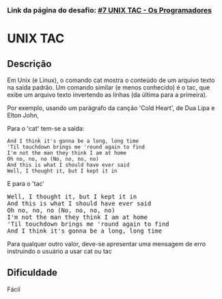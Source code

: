 <h3>Link da página do desafio: <a href="https://osprogramadores.com/desafios/d07/" target="_blank">#7 UNIX TAC - Os Programadores</a></h3>

<div>
<h1 id="frações-simples">UNIX TAC</h1>
<h2 id="descrição">Descrição</h2>
Em Unix (e Linux), o comando cat mostra o conteúdo de um arquivo texto na saída padrão. Um comando similar (e menos conhecido) é o tac, que exibe um arquivo texto invertendo as linhas (da última para a primeira).</p>
<p>Por exemplo, usando um parágrafo da canção 'Cold Heart', de Dua Lipa e Elton John,</p>
<p>Para o 'cat' tem-se a saída:</>
<pre><code>And I think it's gonna be a long, long time
'Til touchdown brings me 'round again to find
I'm not the man they think I am at home
Oh no, no, no (No, no, no, no)
And this is what I should have ever said
Well, I thought it, but I kept it in
</code></pre>
<p>E para o 'tac'</p>
<pre>Well, I thought it, but I kept it in
And this is what I should have ever said
Oh no, no, no (No, no, no, no)
I'm not the man they think I am at home
'Til touchdown brings me 'round again to find
And I think it's gonna be a long, long time
</code></pre>
<p>Para qualquer outro valor, deve-se apresentar uma mensagem de erro instruindo o usuário a usar cat ou tac</p>
<h2 id="dificuldade">Dificuldade</a></h2>
<p>Fácil</p>
</div>

